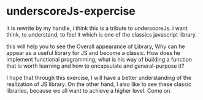 # underscoreJs-expercise
it is rewrite by my handle, i think this is a tribute to undersocreJs. i want think, to understand, to feel it which is one of the classics javascript library.

this will help you to see the Overall appearance of Library, Why can he appear as a useful library for JS and become a classic. How does he implement functional programming, what is his way of building a function that is worth learning and how to encapsulate and general-purpose it?

I hope that through this exercise, I will have a better understanding of the realization of JS library. On the other hand, I also like to see these classic libraries, because we all want to achieve a higher level. Come on.


